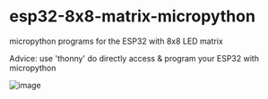 # esp32-8x8-matrix-micropython
micropython programs for the ESP32 with 8x8 LED matrix


Advice: use 'thonny' do directly access & program your ESP32 with micropython

![image](https://github.com/user-attachments/assets/8d2f4c08-be5e-4d25-9d3b-1172362ec5fa)
